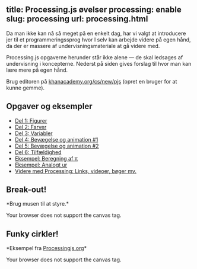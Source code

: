 title: Processing.js øvelser
processing: enable
slug: processing
url: processing.html
---

Da man ikke kan nå så meget på en enkelt dag, har vi valgt at
introducere jer til et programmeringssprog hvor I selv kan arbejde
videre på egen hånd, da der er massere af undervisningsmateriale at gå
videre med.


Processing.js opgaverne herunder står ikke alene &mdash; de skal ledsages
af undervisning i koncepterne. Nederst på siden gives forslag til hvor
man kan lære mere på egen hånd.

Brug editoren på <a
href="http://khanacademy.org/cs/new/pjs">khanacademy.org/cs/new/pjs</a>
(opret en bruger for at kunne gemme).

<h2>Opgaver og eksempler</h2>
<ul>
  <li><a href="processing/figurer.html">Del 1: Figurer</a></li>
  <li><a href="processing/farver.html">Del 2: Farver</a></li>
  <li><a href="processing/variabler.html">Del 3: Variabler</a></li>
  <li><a href="processing/animation-1.html">Del 4: Bevægelse og animation #1</a></li>
  <li><a href="processing/animation-2.html">Del 5: Bevægelse og animation #2</a></li>
  <li><a href="processing/randomness.html">Del 6: Tilfældighed</a></li>
  <li><a href="processing/montecarlo-pi.html">Eksempel: Beregning af π</a></li>
  <li><a href="processing/urskive.html">Eksempel: Analogt ur</a></li>
  <li><a href="processing/videre.html">Videre med Processing: Links, videoer, bøger mv.</a></li>
</ul>

<h2>Break-out!</h2>
*Brug musen til at styre.*

<canvas data-processing-sources="processing-examples/BreakOut.js" class="processing-example-canvas">
<p>Your browser does not support the canvas tag.</p>
</canvas>

<h2>Funky cirkler! </h2>
*Eksempel fra <a href="http://processingjs.org/learning/basic/distance2d/">Processingjs.org</a>*

<canvas data-processing-sources="processing-examples/Distance2D.js" class="processing-example-canvas" style="border: 0;">
<p>Your browser does not support the canvas tag.</p>
</canvas>

